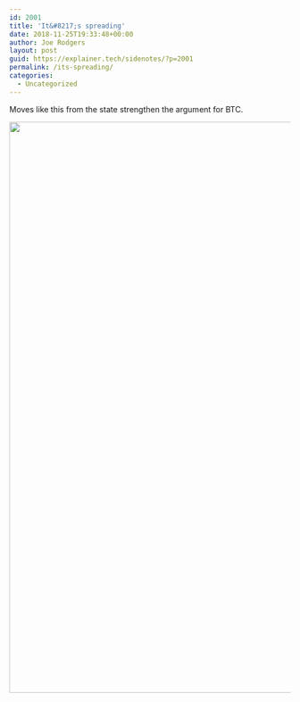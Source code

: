 ```yaml
---
id: 2001
title: 'It&#8217;s spreading'
date: 2018-11-25T19:33:48+00:00
author: Joe Rodgers
layout: post
guid: https://explainer.tech/sidenotes/?p=2001
permalink: /its-spreading/
categories:
  - Uncategorized
---
```

Moves like this from the state strengthen the argument for BTC.

<a href="https://i0.wp.com/explainer.tech/sidenotes/wp-content/uploads/2018/11/Screenshot_20181125-131451.png?ssl=1" rel="attachment wp-att-2002"><img src="https://i0.wp.com/explainer.tech/sidenotes/wp-content/uploads/2018/11/Screenshot_20181125-131451.png?resize=1024%2C1024&#038;ssl=1" alt="" title="screenshot_20181125-131451-png" width="1024" height="1024" class="alignnone size-full wp-image-2002" data-recalc-dims="1" /></a>